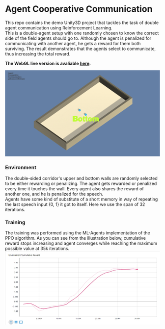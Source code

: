 # Agent Cooperative Communication
This repo contains the demo Unity3D project that tackles the task of double agent communication using Reinforcement Learning.  
This is a double-agent setup with one randomly chosen to know the correct side of the field agents should go to. Although the agent is penalized for communicating with another agent, he gets a reward for them both surviving. The result demonstrates that the agents select to communicate, thus increasing the total reward.  

**The WebGL live version is avaliable [here](https://entrack.github.io/agent-cooperative-communication/).**  

![](GitImages/run.gif)

### Environment
The double-sided corridor's upper and bottom walls are randomly selected to be either rewarding or penalizing. The agent gets rewarded or penalized every time it touches the wall. Every agent also shares the reward of another one, and he is penalized for the speech.  
Agents have some kind of substitute of a short memory in way of repeating the last speech input {0, 1} it got to itself. Here we use the span of 32 iterations.  

### Training
The training was performed using the ML-Agents implementation of the PPO algorithm. As you can see from the illustration below, cumulative reward stops increasing and agent converges while reaching the maximum possible value at 35k iterations.  
![](GitImages/reward_grah.jpg)